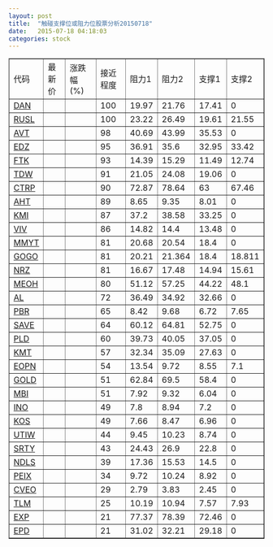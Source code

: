 ```yaml
---
layout: post
title:  "触碰支撑位或阻力位股票分析20150718"
date:   2015-07-18 04:18:03
categories: stock
---
```

<script type="text/javascript">
var stockList = []
stockList.push('gb_dan');
stockList.push('gb_rusl');
stockList.push('gb_avt');
stockList.push('gb_edz');
stockList.push('gb_ftk');
stockList.push('gb_tdw');
stockList.push('gb_ctrp');
stockList.push('gb_aht');
stockList.push('gb_kmi');
stockList.push('gb_viv');
stockList.push('gb_mmyt');
stockList.push('gb_gogo');
stockList.push('gb_nrz');
stockList.push('gb_meoh');
stockList.push('gb_al');
stockList.push('gb_pbr');
stockList.push('gb_save');
stockList.push('gb_pld');
stockList.push('gb_kmt');
stockList.push('gb_eopn');
stockList.push('gb_gold');
stockList.push('gb_mbi');
stockList.push('gb_ino');
stockList.push('gb_kos');
stockList.push('gb_utiw');
stockList.push('gb_srty');
stockList.push('gb_ndls');
stockList.push('gb_peix');
stockList.push('gb_cveo');
stockList.push('gb_tlm');
stockList.push('gb_exp');
stockList.push('gb_epd');
</script>
<table border="1">
 <tr>
 <td>代码</td>
 <td>最新价</td>
 <td>涨跌幅(%)</td>
 <td>接近程度</td>
 <td>阻力1</td>
 <td>阻力2</td>
 <td>支撑1</td>
 <td>支撑2</td>
</tr>
  <tr id="dan" class="red">
  <td><a href="http://stock.finance.sina.com.cn/usstock/quotes/DAN.html" target="_blank">DAN</a></td><td></td><td></td><td>100</td><td>19.97</td><td>21.76</td><td>17.41</td><td>0</td></tr>
  <tr id="rusl" class="red">
  <td><a href="http://stock.finance.sina.com.cn/usstock/quotes/RUSL.html" target="_blank">RUSL</a></td><td></td><td></td><td>100</td><td>23.22</td><td>26.49</td><td>19.61</td><td>21.55</td></tr>
  <tr id="avt" class="red">
  <td><a href="http://stock.finance.sina.com.cn/usstock/quotes/AVT.html" target="_blank">AVT</a></td><td></td><td></td><td>98</td><td>40.69</td><td>43.99</td><td>35.53</td><td>0</td></tr>
  <tr id="edz" class="green">
  <td><a href="http://stock.finance.sina.com.cn/usstock/quotes/EDZ.html" target="_blank">EDZ</a></td><td></td><td></td><td>95</td><td>36.91</td><td>35.6</td><td>32.95</td><td>33.42</td></tr>
  <tr id="ftk" class="green">
  <td><a href="http://stock.finance.sina.com.cn/usstock/quotes/FTK.html" target="_blank">FTK</a></td><td></td><td></td><td>93</td><td>14.39</td><td>15.29</td><td>11.49</td><td>12.74</td></tr>
  <tr id="tdw" class="red">
  <td><a href="http://stock.finance.sina.com.cn/usstock/quotes/TDW.html" target="_blank">TDW</a></td><td></td><td></td><td>91</td><td>21.05</td><td>24.08</td><td>19.06</td><td>0</td></tr>
  <tr id="ctrp" class="red">
  <td><a href="http://stock.finance.sina.com.cn/usstock/quotes/CTRP.html" target="_blank">CTRP</a></td><td></td><td></td><td>90</td><td>72.87</td><td>78.64</td><td>63</td><td>67.46</td></tr>
  <tr id="aht" class="red">
  <td><a href="http://stock.finance.sina.com.cn/usstock/quotes/AHT.html" target="_blank">AHT</a></td><td></td><td></td><td>89</td><td>8.65</td><td>9.35</td><td>8.01</td><td>0</td></tr>
  <tr id="kmi" class="red">
  <td><a href="http://stock.finance.sina.com.cn/usstock/quotes/KMI.html" target="_blank">KMI</a></td><td></td><td></td><td>87</td><td>37.2</td><td>38.58</td><td>33.25</td><td>0</td></tr>
  <tr id="viv" class="green">
  <td><a href="http://stock.finance.sina.com.cn/usstock/quotes/VIV.html" target="_blank">VIV</a></td><td></td><td></td><td>86</td><td>14.82</td><td>14.4</td><td>13.48</td><td>0</td></tr>
  <tr id="mmyt" class="red">
  <td><a href="http://stock.finance.sina.com.cn/usstock/quotes/MMYT.html" target="_blank">MMYT</a></td><td></td><td></td><td>81</td><td>20.68</td><td>20.54</td><td>18.4</td><td>0</td></tr>
  <tr id="gogo" class="red">
  <td><a href="http://stock.finance.sina.com.cn/usstock/quotes/GOGO.html" target="_blank">GOGO</a></td><td></td><td></td><td>81</td><td>20.21</td><td>21.364</td><td>18.4</td><td>18.811</td></tr>
  <tr id="nrz" class="green">
  <td><a href="http://stock.finance.sina.com.cn/usstock/quotes/NRZ.html" target="_blank">NRZ</a></td><td></td><td></td><td>81</td><td>16.67</td><td>17.48</td><td>14.94</td><td>15.61</td></tr>
  <tr id="meoh" class="green">
  <td><a href="http://stock.finance.sina.com.cn/usstock/quotes/MEOH.html" target="_blank">MEOH</a></td><td></td><td></td><td>80</td><td>51.12</td><td>57.25</td><td>44.22</td><td>48.1</td></tr>
  <tr id="al" class="red">
  <td><a href="http://stock.finance.sina.com.cn/usstock/quotes/AL.html" target="_blank">AL</a></td><td></td><td></td><td>72</td><td>36.49</td><td>34.92</td><td>32.66</td><td>0</td></tr>
  <tr id="pbr" class="red">
  <td><a href="http://stock.finance.sina.com.cn/usstock/quotes/PBR.html" target="_blank">PBR</a></td><td></td><td></td><td>65</td><td>8.42</td><td>9.68</td><td>6.72</td><td>7.65</td></tr>
  <tr id="save" class="green">
  <td><a href="http://stock.finance.sina.com.cn/usstock/quotes/SAVE.html" target="_blank">SAVE</a></td><td></td><td></td><td>64</td><td>60.12</td><td>64.81</td><td>52.75</td><td>0</td></tr>
  <tr id="pld" class="red">
  <td><a href="http://stock.finance.sina.com.cn/usstock/quotes/PLD.html" target="_blank">PLD</a></td><td></td><td></td><td>60</td><td>39.73</td><td>40.05</td><td>37.05</td><td>0</td></tr>
  <tr id="kmt" class="red">
  <td><a href="http://stock.finance.sina.com.cn/usstock/quotes/KMT.html" target="_blank">KMT</a></td><td></td><td></td><td>57</td><td>32.34</td><td>35.09</td><td>27.63</td><td>0</td></tr>
  <tr id="eopn" class="green">
  <td><a href="http://stock.finance.sina.com.cn/usstock/quotes/EOPN.html" target="_blank">EOPN</a></td><td></td><td></td><td>54</td><td>13.54</td><td>9.72</td><td>8.55</td><td>7.1</td></tr>
  <tr id="gold" class="red">
  <td><a href="http://stock.finance.sina.com.cn/usstock/quotes/GOLD.html" target="_blank">GOLD</a></td><td></td><td></td><td>51</td><td>62.84</td><td>69.5</td><td>58.4</td><td>0</td></tr>
  <tr id="mbi" class="green">
  <td><a href="http://stock.finance.sina.com.cn/usstock/quotes/MBI.html" target="_blank">MBI</a></td><td></td><td></td><td>51</td><td>7.92</td><td>9.32</td><td>6.04</td><td>0</td></tr>
  <tr id="ino" class="red">
  <td><a href="http://stock.finance.sina.com.cn/usstock/quotes/INO.html" target="_blank">INO</a></td><td></td><td></td><td>49</td><td>7.8</td><td>8.94</td><td>7.2</td><td>0</td></tr>
  <tr id="kos" class="red">
  <td><a href="http://stock.finance.sina.com.cn/usstock/quotes/KOS.html" target="_blank">KOS</a></td><td></td><td></td><td>49</td><td>7.66</td><td>8.47</td><td>6.96</td><td>0</td></tr>
  <tr id="utiw" class="green">
  <td><a href="http://stock.finance.sina.com.cn/usstock/quotes/UTIW.html" target="_blank">UTIW</a></td><td></td><td></td><td>44</td><td>9.45</td><td>10.23</td><td>8.74</td><td>0</td></tr>
  <tr id="srty" class="red">
  <td><a href="http://stock.finance.sina.com.cn/usstock/quotes/SRTY.html" target="_blank">SRTY</a></td><td></td><td></td><td>43</td><td>24.43</td><td>26.9</td><td>22.8</td><td>0</td></tr>
  <tr id="ndls" class="green">
  <td><a href="http://stock.finance.sina.com.cn/usstock/quotes/NDLS.html" target="_blank">NDLS</a></td><td></td><td></td><td>39</td><td>17.36</td><td>15.53</td><td>14.5</td><td>0</td></tr>
  <tr id="peix" class="green">
  <td><a href="http://stock.finance.sina.com.cn/usstock/quotes/PEIX.html" target="_blank">PEIX</a></td><td></td><td></td><td>34</td><td>9.72</td><td>10.24</td><td>8.92</td><td>0</td></tr>
  <tr id="cveo" class="red">
  <td><a href="http://stock.finance.sina.com.cn/usstock/quotes/CVEO.html" target="_blank">CVEO</a></td><td></td><td></td><td>29</td><td>2.79</td><td>3.83</td><td>2.45</td><td>0</td></tr>
  <tr id="tlm" class="green">
  <td><a href="http://stock.finance.sina.com.cn/usstock/quotes/TLM.html" target="_blank">TLM</a></td><td></td><td></td><td>25</td><td>10.19</td><td>10.94</td><td>7.57</td><td>7.93</td></tr>
  <tr id="exp" class="red">
  <td><a href="http://stock.finance.sina.com.cn/usstock/quotes/EXP.html" target="_blank">EXP</a></td><td></td><td></td><td>21</td><td>77.37</td><td>78.39</td><td>72.46</td><td>0</td></tr>
  <tr id="epd" class="green">
  <td><a href="http://stock.finance.sina.com.cn/usstock/quotes/EPD.html" target="_blank">EPD</a></td><td></td><td></td><td>21</td><td>31.02</td><td>32.21</td><td>29.18</td><td>0</td></tr>
</table>
